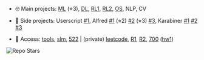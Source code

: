 <!-- ### Hi there 👉 my [homepage (主页)](https://realliyifei.github.io)  ![](https://komarev.com/ghpvc/?username=realliyifei&label=Views&color=0ABAB5) -->
<!-- - 🧠 Research interests: NLP, CV, multimodal, zero-shot learning, MLSys -->
<!-- - 🎓 Current program: DS and CS at UPenn, doing NLP research -->

- 🤓 Main projects: 
[ML](https://github.com/realliyifei/ML-Project-Hotel-Cancellation-Prediction) (⭐︎3), 
[DL](https://github.com/realliyifei/DL-Project-Shopee-Product-Match), 
[RL1](https://github.com/realliyifei/RL-Project-IRL-Gridworld), 
[RL2](https://github.com/realliyifei/RL-Project-RL-in-Computer-System), 
[OS](https://github.com/realliyifei/Linux-File-System-Demo),
NLP,
CV

- 🥳 Side projects: 
Userscript 
[#1](https://github.com/realliyifei/userscript-wikipedia-optimizor), 
Alfred 
[#1](https://github.com/realliyifei/alfred-sequential-strings-creator) (⭐︎2) 
[#2](https://github.com/realliyifei/alfred-browser-tab-organizor) (⭐︎3) 
[#3](https://github.com/realliyifei/alfred-file-renamer), 
Karabiner 
[#1](https://github.com/realliyifei/mac-karabiner-media-control-by-hyperkey) 
[#2](https://github.com/realliyifei/mac-karabiner-number-function-keys) 
[#3](https://github.com/realliyifei/mac-karabiner-chinese-punctuations-to-halfwidth-forms)

- 🧐 Access: 
[tools](https://github.com/realliyifei/links-and-tools), 
[slm](https://github.com/realliyifei/lihang-code), 
[522](https://github.com/CIS-522/course-content)
| (private) 
[leetcode](https://github.com/realliyifei/leetcode),
[R1](https://github.com/realliyifei/conceptor-debias),
[R2](https://github.com/realliyifei/clip-zero-shot),
[700](https://github.com/realliyifei/cis700-interactive-fic-and-text-gen)
([hw1](https://github.com/realliyifei/cis700-01-hw1-text-adventure-game))
<!-- [upenn](https://github.com/realliyifei/upenn-courses),  -->

![Repo Stars](https://img.shields.io/github/stars/realliyifei?label=Stars&style=social) 
<!-- - 📒 Solve [leetcode problems](https://app.gitbook.com/@realliyifei/s/leetcode/v/main/) occasionally -->
<!-- ![Anurag's GitHub stats](https://github-readme-stats.vercel.app/api?username=realliyifei&show_icons=true&title_color=D73672&icon_color=F0C947&text_color=0ABAB5&bg_color=00000000) -->
